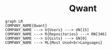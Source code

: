 <h1 align="center">Qwant</h1>

```mermaid
graph LR
COMPANY_NAME{Qwant}
COMPANY_NAME ---> U{Users} ---> UN[15]
COMPANY_NAME ---> R{Repositories} ---> RN[346]
COMPANY_NAME ---> G{Gists} ---> GN[0]
COMPANY_NAME ---> ML{Most Used<br>Languages}
```

